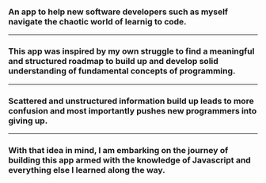 ### An app to help new software developers such as myself navigate the chaotic world of learnig to code.
---
### This app was inspired by my own struggle to find a meaningful and structured roadmap to build up and develop solid understanding of fundamental concepts of programming.
---
### Scattered and unstructured information build up leads to more confusion and most importantly pushes new programmers into giving up. 
---
### With that idea in mind, I am embarking on the journey of building this app armed with the knowledge of Javascript and everything else I learned along the way. 
